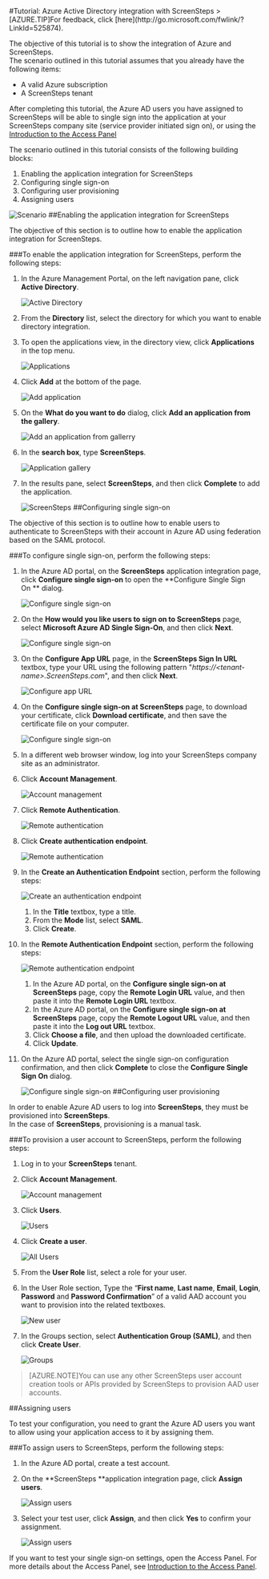<properties pageTitle="Tutorial: Azure Active Directory integration with ScreenSteps | Microsoft Azure" description="Learn how to use ScreenSteps with Azure Active Directory to enable single sign-on, automated provisioning, and more!." services="active-directory" authors="MarkusVi"  documentationCenter="na" manager="stevenpo"/>
<tags ms.service="active-directory" ms.devlang="na" ms.topic="article" ms.tgt_pltfrm="na" ms.workload="identity" ms.date="08/01/2015" ms.author="markvi" />
#Tutorial: Azure Active Directory integration with ScreenSteps
>[AZURE.TIP]For feedback, click [here](http://go.microsoft.com/fwlink/?LinkId=525874).
  
The objective of this tutorial is to show the integration of Azure and ScreenSteps.  
The scenario outlined in this tutorial assumes that you already have the following items:

-   A valid Azure subscription
-   A ScreenSteps tenant
  
After completing this tutorial, the Azure AD users you have assigned to ScreenSteps will be able to single sign into the application at your ScreenSteps company site (service provider initiated sign on), or using the [Introduction to the Access Panel](https://msdn.microsoft.com/library/dn308586)
  
The scenario outlined in this tutorial consists of the following building blocks:

1.  Enabling the application integration for ScreenSteps
2.  Configuring single sign-on
3.  Configuring user provisioning
4.  Assigning users

![Scenario](./media/active-directory-saas-screensteps-tutorial/IC778516.png "Scenario")
##Enabling the application integration for ScreenSteps
  
The objective of this section is to outline how to enable the application integration for ScreenSteps.

###To enable the application integration for ScreenSteps, perform the following steps:

1.  In the Azure Management Portal, on the left navigation pane, click **Active Directory**.

    ![Active Directory](./media/active-directory-saas-screensteps-tutorial/IC700993.png "Active Directory")

2.  From the **Directory** list, select the directory for which you want to enable directory integration.

3.  To open the applications view, in the directory view, click **Applications** in the top menu.

    ![Applications](./media/active-directory-saas-screensteps-tutorial/IC700994.png "Applications")

4.  Click **Add** at the bottom of the page.

    ![Add application](./media/active-directory-saas-screensteps-tutorial/IC749321.png "Add application")

5.  On the **What do you want to do** dialog, click **Add an application from the gallery**.

    ![Add an application from gallerry](./media/active-directory-saas-screensteps-tutorial/IC749322.png "Add an application from gallerry")

6.  In the **search box**, type **ScreenSteps**.

    ![Application gallery](./media/active-directory-saas-screensteps-tutorial/IC778517.png "Application gallery")

7.  In the results pane, select **ScreenSteps**, and then click **Complete** to add the application.

    ![ScreenSteps](./media/active-directory-saas-screensteps-tutorial/IC778518.png "ScreenSteps")
##Configuring single sign-on
  
The objective of this section is to outline how to enable users to authenticate to ScreenSteps with their account in Azure AD using federation based on the SAML protocol.

###To configure single sign-on, perform the following steps:

1.  In the Azure AD portal, on the **ScreenSteps** application integration page, click **Configure single sign-on** to open the **Configure Single Sign On ** dialog.

    ![Configure single sign-on](./media/active-directory-saas-screensteps-tutorial/IC778519.png "Configure single sign-on")

2.  On the **How would you like users to sign on to ScreenSteps** page, select **Microsoft Azure AD Single Sign-On**, and then click **Next**.

    ![Configure single sign-on](./media/active-directory-saas-screensteps-tutorial/IC778520.png "Configure single sign-on")

3.  On the **Configure App URL** page, in the **ScreenSteps Sign In URL** textbox, type your URL using the following pattern "*https://\<tenant-name\>.ScreenSteps.com*", and then click **Next**.

    ![Configure app URL](./media/active-directory-saas-screensteps-tutorial/IC778521.png "Configure app URL")

4.  On the **Configure single sign-on at ScreenSteps** page, to download your certificate, click **Download certificate**, and then save the certificate file on your computer.

    ![Configure single sign-on](./media/active-directory-saas-screensteps-tutorial/IC778522.png "Configure single sign-on")

5.  In a different web browser window, log into your ScreenSteps company site as an administrator.

6.  Click **Account Management**.

    ![Account management](./media/active-directory-saas-screensteps-tutorial/IC778523.png "Account management")

7.  Click **Remote Authentication**.

    ![Remote authentication](./media/active-directory-saas-screensteps-tutorial/IC778524.png "Remote authentication")

8.  Click **Create authentication endpoint**.

    ![Remote authentication](./media/active-directory-saas-screensteps-tutorial/IC778525.png "Remote authentication")

9.  In the **Create an Authentication Endpoint** section, perform the following steps:

    ![Create an authentication endpoint](./media/active-directory-saas-screensteps-tutorial/IC778526.png "Create an authentication endpoint")

    1.  In the **Title** textbox, type a title.
    2.  From the **Mode** list, select **SAML**.
    3.  Click **Create**.

10. In the **Remote Authentication Endpoint** section, perform the following steps:

    ![Remote authentication endpoint](./media/active-directory-saas-screensteps-tutorial/IC778527.png "Remote authentication endpoint")

    1.  In the Azure AD portal, on the **Configure single sign-on at ScreenSteps** page, copy the **Remote Login URL** value, and then paste it into the **Remote Login URL** textbox.
    2.  In the Azure AD portal, on the **Configure single sign-on at ScreenSteps** page, copy the **Remote Logout URL** value, and then paste it into the **Log out URL** textbox.
    3.  Click **Choose a file**, and then upload the downloaded certificate.
    4.  Click **Update**.

11. On the Azure AD portal, select the single sign-on configuration confirmation, and then click **Complete** to close the **Configure Single Sign On** dialog.

    ![Configure single sign-on](./media/active-directory-saas-screensteps-tutorial/IC778542.png "Configure single sign-on")
##Configuring user provisioning
  
In order to enable Azure AD users to log into **ScreenSteps**, they must be provisioned into **ScreenSteps**.  
In the case of **ScreenSteps**, provisioning is a manual task.

###To provision a user account to ScreenSteps, perform the following steps:

1.  Log in to your **ScreenSteps** tenant.

2.  Click **Account Management**.

    ![Account management](./media/active-directory-saas-screensteps-tutorial/IC778523.png "Account management")

3.  Click **Users**.

    ![Users](./media/active-directory-saas-screensteps-tutorial/IC778544.png "Users")

4.  Click **Create a user**.

    ![All Users](./media/active-directory-saas-screensteps-tutorial/IC778545.png "All Users")

5.  From the **User Role** list, select a role for your user.

6.  In the User Role section, Type the “**First name**, **Last name**, **Email**, **Login**, **Password** and **Password Confirmation**” of a valid AAD account you want to provision into the related textboxes.

    ![New user](./media/active-directory-saas-screensteps-tutorial/IC778546.png "New user")

7.  In the Groups section, select **Authentication Group (SAML)**, and then click **Create User**.

    ![Groups](./media/active-directory-saas-screensteps-tutorial/IC778547.png "Groups")

>[AZURE.NOTE]You can use any other ScreenSteps user account creation tools or APIs provided by ScreenSteps to provision AAD user accounts.

##Assigning users
  
To test your configuration, you need to grant the Azure AD users you want to allow using your application access to it by assigning them.

###To assign users to ScreenSteps, perform the following steps:

1.  In the Azure AD portal, create a test account.

2.  On the **ScreenSteps **application integration page, click **Assign users**.

    ![Assign users](./media/active-directory-saas-screensteps-tutorial/IC773094.png "Assign users")

3.  Select your test user, click **Assign**, and then click **Yes** to confirm your assignment.

    ![Assign users](./media/active-directory-saas-screensteps-tutorial/IC778548.png "Assign users")
  
If you want to test your single sign-on settings, open the Access Panel. For more details about the Access Panel, see [Introduction to the Access Panel](https://msdn.microsoft.com/library/dn308586).